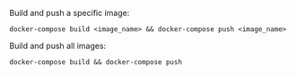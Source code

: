 Build and push a specific image:

```
docker-compose build <image_name> && docker-compose push <image_name>
```

Build and push all images:

```
docker-compose build && docker-compose push
```
